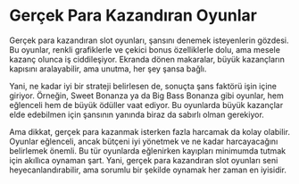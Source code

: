 # Gerçek Para Kazandıran Oyunlar
Gerçek para kazandıran slot oyunları, şansını denemek isteyenlerin gözdesi. Bu oyunlar, renkli grafiklerle ve çekici bonus özelliklerle dolu, ama mesele kazanç olunca iş ciddileşiyor. Ekranda dönen makaralar, büyük kazançların kapısını aralayabilir, ama unutma, her şey şansa bağlı.

Yani, ne kadar iyi bir strateji belirlesen de, sonuçta şans faktörü işin içine giriyor. Örneğin, Sweet Bonanza ya da Big Bass Bonanza gibi oyunlar, hem eğlenceli hem de büyük ödüller vaat ediyor. Bu oyunlarda büyük kazançlar elde edebilmen için şansının yanında biraz da sabırlı olman gerekiyor.

Ama dikkat, gerçek para kazanmak isterken fazla harcamak da kolay olabilir. Oyunlar eğlenceli, ancak bütçeni iyi yönetmek ve ne kadar harcayacağını belirlemek önemli. Bu tür oyunlarda eğlenirken kayıpları minimumda tutmak için akıllıca oynaman şart. Yani, gerçek para kazandıran slot oyunları seni heyecanlandırabilir, ama sorumlu bir şekilde oynamak her zaman en iyisidir.

